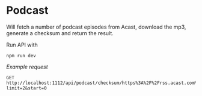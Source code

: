 # Podcast

Will fetch a number of podcast episodes from Acast, download the mp3, generate a checksum and return the result.

Run API with

```
npm run dev
```

_Example request_

```
GET http://localhost:1112/api/podcast/checksum/https%3A%2F%2Frss.acast.com%2Fvarvet?limit=2&start=0
```
